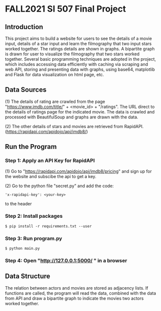 # FALL2021 SI 507 Final Project

## Introduction
This project aims to build a website for users to see the details of a movie input, details of a star input and learn the filmography that two input stars worked together. The ratings details are shown in graphs. A bipartite graph is drawn for user to visualize the filmography that two stars worked together. Several basic programming techniques are adopted in the project, which includes accessing data efficiently with caching via scraping and web API, storing and presenting data with graphs, using base64, matplotlib and Flask for data visualization on html page, etc.

## Data Sources
(1) The details of rating are crawled from the page "https://www.imdb.com/title/" + <movie_id> + "/ratings". The URL direct to the details of ratings page for the indicated movie. The data is crawled and processed with BeautifulSoup and graphs are drawn with the data.

(2) The other details of stars and movies are retrieved from RapidAPI. (https://rapidapi.com/apidojo/api/imdb8/)

## Run the Program
### Step 1: Apply an API Key for RapidAPI
(1) Go to "https://rapidapi.com/apidojo/api/imdb8/pricing" and sign up for the website and subscibe the api to get a key. 

(2) Go to the python file "secret.py" and add the code: 
```
'x-rapidapi-key': <your-key>
```
to the header

### Step 2: Install packages
```
$ pip install -r requirements.txt --user
```  

### Step 3: Run program.py  
```  
$ python main.py
```  
### Step 4: Open "http://127.0.0.1:5000/ " in a browser

## Data Structure
The relation between actors and movies are stored as adjacency lists. If functions are called, the program will read the data, combined with the data from API and draw a bipartite graph to indicate the movies two actors worked together.

